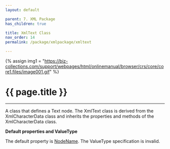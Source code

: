 ```yaml
---
layout: default

parent: 7. XML Package
has_children: true

title: XmlText Class
nav_order: 14
permalink: /package/xmlpackage/xmltext

---
```

{% assign img1 = "https://biz-collections.com/support/webpages/html/onlinemanual/browser/crs/core/core1.files/image001.gif" %}

# {{ page.title }}

---

A class that defines a Text node. The XmlText class is derived from the XmlCharacterData class and inherits the properties and methods of the XmlCharacterData class.

**Default properties and ValueType**
 
The default property is [NodeName](/package/xmlpackage/xmlnode/properties/NodeName). The ValueType specification is invalid.